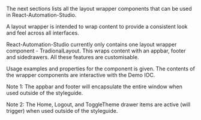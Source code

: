 The next sections lists all the layout wrapper components that can be used in React-Automation-Studio.

A layout wrapper is intended to wrap content to provide a consistent look and feel across all interfaces.

React-Automation-Studio currently only contains one layout wrapper component - TradionalLayout. This wraps content with an appbar, footer and sidedrawers. All these features are customisable.

Usage examples and properties for the component is given. The contents of the wrapper components are interactive with the Demo IOC.

Note 1: The appbar and footer will encapsulate the entire window when used outside of the styleguide.

Note 2: The Home, Logout, and ToggleTheme drawer items are active (will trigger) when used outside of the styleguide.